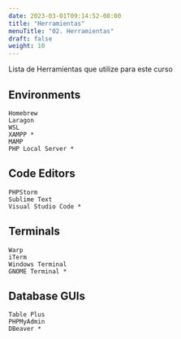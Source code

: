 ```yaml
---
date: 2023-03-01T09:14:52-08:00
title: "Herramientas"
menuTitle: "02. Herramientas"
draft: false
weight: 10
---
```

Lista de Herramientas que utilize para este curso

## Environments
    Homebrew 
    Laragon 
    WSL
    XAMPP *
    MAMP
	PHP Local Server *

## Code Editors
    PHPStorm 
    Sublime Text
    Visual Studio Code *

## Terminals
    Warp 
    iTerm
    Windows Terminal
	GNOME Terminal *

## Database GUIs
    Table Plus 
    PHPMyAdmin
	DBeaver *